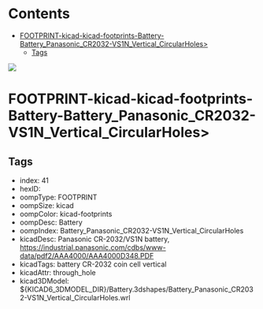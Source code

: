 



Contents
========

* [FOOTPRINT-kicad-kicad-footprints-Battery-Battery_Panasonic_CR2032-VS1N_Vertical_CircularHoles>](#footprint-kicad-kicad-footprints-battery-battery_panasonic_cr2032-vs1n_vertical_circularholes)
	* [Tags](#tags)
  
![][im]
# FOOTPRINT-kicad-kicad-footprints-Battery-Battery_Panasonic_CR2032-VS1N_Vertical_CircularHoles>

## Tags

- index: 41
- hexID: 
- oompType: FOOTPRINT
- oompSize: kicad
- oompColor: kicad-footprints
- oompDesc: Battery
- oompIndex: Battery_Panasonic_CR2032-VS1N_Vertical_CircularHoles
- kicadDesc: Panasonic CR-2032/VS1N battery, https://industrial.panasonic.com/cdbs/www-data/pdf2/AAA4000/AAA4000D348.PDF
- kicadTags: battery CR-2032 coin cell vertical
- kicadAttr: through_hole
- kicad3DModel: ${KICAD6_3DMODEL_DIR}/Battery.3dshapes/Battery_Panasonic_CR2032-VS1N_Vertical_CircularHoles.wrl



[im]: image.png
